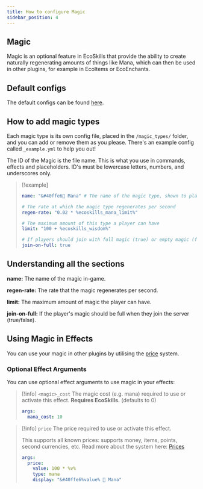 ```yaml
---
title: How to configure Magic
sidebar_position: 4
---
```


## Magic
Magic is an optional feature in EcoSkills that provide the ability to create naturally regenerating
amounts of things like Mana, which can then be used in other plugins, for example in EcoItems or EcoEnchants.

## Default configs
The default configs can be found [here](https://github.com/Auxilor/EcoSkills/tree/master/eco-core/core-plugin/src/main/resources/skills).

## How to add magic types
Each magic type is its own config file, placed in the `/magic_types/` folder, and you can add or remove them as you please. There's an example config called `_example.yml` to help you out!

The ID of the Magic is the file name. This is what you use in commands, effects and placeholders.
ID's must be lowercase letters, numbers, and underscores only.

> [!example]
> ```yaml
> name: "&#40ffe6🌊 Mana" # The name of the magic type, shown to players
> 
> # The rate at which the magic type regenerates per second
> regen-rate: "0.02 * %ecoskills_mana_limit%"
> 
> # The maximum amount of this type a player can have
> limit: "100 + %ecoskills_wisdom%"
> 
> # If players should join with full magic (true) or empty magic (false)
> join-on-full: true
> ```

## Understanding all the sections

**name:** The name of the magic in-game.

**regen-rate:** The rate that the magic regenerates per second.

**limit:** The maximum amount of magic the player can have.

**join-on-full:** If the player's magic should be full when they join the server (true/false).

## Using Magic in Effects
You can use your magic in other plugins by utilising the [price](https://plugins.auxilor.io/all-plugins/prices) system.

### Optional Effect Arguments
You can use optional effect arguments to use magic in your effects: 

> [!info] `<magic>_cost`
> The magic cost (e.g. mana) required to use or activate this effect. **Requires EcoSkills.** (defaults to 0)
> ```yaml
> args:
>   mana_cost: 10
> ```

> [!info] `price`
> The price required to use or activate this effect.
> 
> This supports all known prices: supports money, items, points, second currencies, etc.
> Read more about the system here: [Prices](https://plugins.auxilor.io/all-plugins/prices)
> ```yaml
> args:
>   price:
>     value: 100 * %v%
>     type: mana
>     display: "&#40ffe6%value% 🌊 Mana"
> ```
